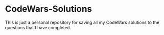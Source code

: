 # CodeWars-Solutions

This is just a personal repository for saving all my CodeWars solutions to the questions that I have completed.
